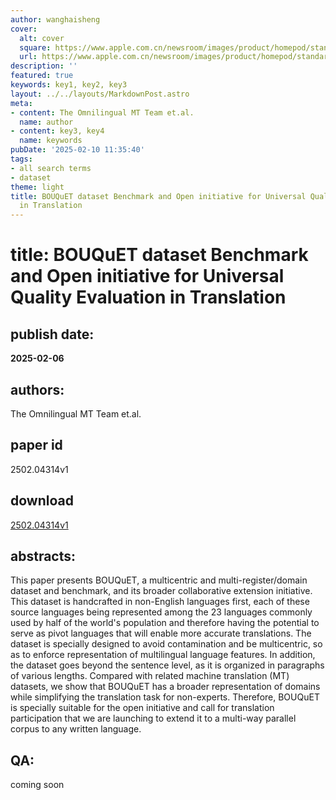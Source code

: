 ```yaml
---
author: wanghaisheng
cover:
  alt: cover
  square: https://www.apple.com.cn/newsroom/images/product/homepod/standard/Apple-HomePod-hero-230118_big.jpg.large_2x.jpg
  url: https://www.apple.com.cn/newsroom/images/product/homepod/standard/Apple-HomePod-hero-230118_big.jpg.large_2x.jpg
description: ''
featured: true
keywords: key1, key2, key3
layout: ../../layouts/MarkdownPost.astro
meta:
- content: The Omnilingual MT Team et.al.
  name: author
- content: key3, key4
  name: keywords
pubDate: '2025-02-10 11:35:40'
tags:
- all search terms
- dataset
theme: light
title: BOUQuET dataset Benchmark and Open initiative for Universal Quality Evaluation
  in Translation
---
```


# title: BOUQuET dataset Benchmark and Open initiative for Universal Quality Evaluation in Translation 
## publish date: 
**2025-02-06** 
## authors: 
  The Omnilingual MT Team et.al. 
## paper id
2502.04314v1
## download
[2502.04314v1](http://arxiv.org/abs/2502.04314v1)
## abstracts:
This paper presents BOUQuET, a multicentric and multi-register/domain dataset and benchmark, and its broader collaborative extension initiative. This dataset is handcrafted in non-English languages first, each of these source languages being represented among the 23 languages commonly used by half of the world's population and therefore having the potential to serve as pivot languages that will enable more accurate translations. The dataset is specially designed to avoid contamination and be multicentric, so as to enforce representation of multilingual language features. In addition, the dataset goes beyond the sentence level, as it is organized in paragraphs of various lengths. Compared with related machine translation (MT) datasets, we show that BOUQuET has a broader representation of domains while simplifying the translation task for non-experts. Therefore, BOUQuET is specially suitable for the open initiative and call for translation participation that we are launching to extend it to a multi-way parallel corpus to any written language.
## QA:
coming soon
